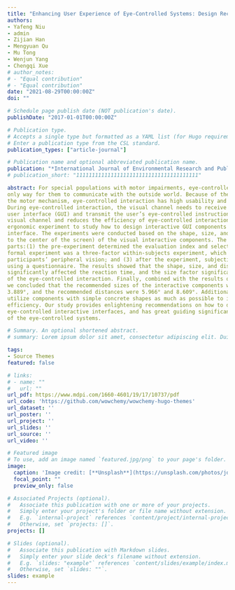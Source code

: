 ```yaml
---
title: "Enhancing User Experience of Eye-Controlled Systems: Design Recommendations on the Optimal Size, Distance and Shape of Interactive Components from the Perspective of Peripheral Vision"
authors:
- Yafeng Niu
- admin
- Zijian Han
- Mengyuan Qu
- Mu Tong
- Wenjun Yang
- Chengqi Xue
# author_notes:
# - "Equal contribution"
# - "Equal contribution"
date: "2021-08-29T00:00:00Z"
doi: ""

# Schedule page publish date (NOT publication's date).
publishDate: "2017-01-01T00:00:00Z"

# Publication type.
# Accepts a single type but formatted as a YAML list (for Hugo requirements).
# Enter a publication type from the CSL standard.
publication_types: ["article-journal"]

# Publication name and optional abbreviated publication name.
publication: "*International Journal of Environmental Research and Public Health, 19*(17)"
# publication_short: "111111111111111111111111111111111111111"

abstract: For special populations with motor impairments, eye-controlled interaction may be the
only way for them to communicate with the outside world. Because of the dominance of vision in
the motor mechanism, eye-controlled interaction has high usability and important research value.
During eye-controlled interaction, the visual channel needs to receive information from the graphical
user interface (GUI) and transmit the user’s eye-controlled instructions, which overburdens the
visual channel and reduces the efficiency of eye-controlled interaction. This study presents an
ergonomic experiment to study how to design interactive GUI components in an eye-controlled user
interface. The experiments were conducted based on the shape, size, and distance (from the object
to the center of the screen) of the visual interactive components. The experiment comprised three
parts:(1) the pre-experiment determined the evaluation index and selected the icon material; (2) the
formal experiment was a three-factor within-subjects experiment, which included a search task using
participants’ peripheral vision; and (3) after the experiment, subjective evaluations were conducted
using a questionnaire. The results showed that the shape, size, and distance of the interactive object
significantly affected the reaction time, and the size factor significantly affected the movement time
of the eye-controlled interaction. Finally, combined with the results of the subjective evaluation,
we concluded that the recommended sizes of the interactive components were 2.889°, 3.389°, and
3.889°, and the recommended distances were 5.966° and 8.609°. Additionally, designers should
utilize components with simple concrete shapes as much as possible to improve user recognition
efficiency. Our study provides enlightening recommendations on how to design components in
eye-controlled interactive interfaces, and has great guiding significance for building design standards
of the eye-controlled systems.

# Summary. An optional shortened abstract.
# summary: Lorem ipsum dolor sit amet, consectetur adipiscing elit. Duis posuere tellus ac convallis placerat. Proin tincidunt magna sed ex sollicitudin condimentum.

tags:
- Source Themes
featured: false

# links:
# - name: ""
#   url: ""
url_pdf: https://www.mdpi.com/1660-4601/19/17/10737/pdf
url_code: 'https://github.com/wowchemy/wowchemy-hugo-themes'
url_dataset: ''
url_poster: ''
url_project: ''
url_slides: ''
url_source: ''
url_video: ''

# Featured image
# To use, add an image named `featured.jpg/png` to your page's folder. 
image:
  caption: 'Image credit: [**Unsplash**](https://unsplash.com/photos/jdD8gXaTZsc)'
  focal_point: ""
  preview_only: false

# Associated Projects (optional).
#   Associate this publication with one or more of your projects.
#   Simply enter your project's folder or file name without extension.
#   E.g. `internal-project` references `content/project/internal-project/index.md`.
#   Otherwise, set `projects: []`.
projects: []

# Slides (optional).
#   Associate this publication with Markdown slides.
#   Simply enter your slide deck's filename without extension.
#   E.g. `slides: "example"` references `content/slides/example/index.md`.
#   Otherwise, set `slides: ""`.
slides: example
---
```


<!-- {{% callout note %}}
Click the *Cite* button above to demo the feature to enable visitors to import publication metadata into their reference management software.
{{% /callout %}}

{{% callout note %}}
Create your slides in Markdown - click the *Slides* button to check out the example.
{{% /callout %}}

Add the publication's **full text** or **supplementary notes** here. You can use rich formatting such as including [code, math, and images](https://wowchemy.com/docs/content/writing-markdown-latex/). -->